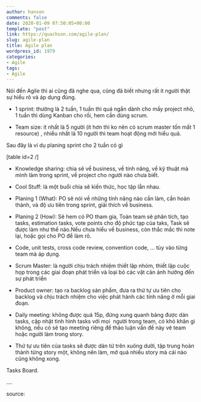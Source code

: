 ```yaml
---
author: hanson
comments: false
date: 2020-01-09 07:50:05+00:00
template: "post"
link: https://quachson.com/agile-plan/
slug: agile-plan
title: Agile plan
wordpress_id: 1979
categories:
- Agile
tags:
- Agile
---
```


Nói đến Agile thì ai cũng đã nghe qua, cũng đã biết nhưng rất ít người thật sự hiểu rõ và áp dụng đúng.



 	
  * 1 sprint: thường là 2 tuần, 1 tuần thì quá ngắn dành cho mấy project nhỏ, 1 tuần thì dùng Kanban cho rồi, hem cần dùng scrum.

 	
  * Team size: ít nhất là 5 người (ít hơn thì ko nên có scrum master tốn mất 1 resource) , nhiều nhất là 10 người thì team hoạt động mới hiểu quả.


Sau đây là ví dụ planing sprint cho 2 tuần có gì

[table id=2 /]

 	
  * Knowledge sharing: chia sẽ về business, về tính năng, về kỹ thuật mà mình làm trong sprint, về project cho người nào chưa biết.

 	
  * Cool Stuff: là một buổi chia sẽ kiến thức, học tập lẫn nhau.

 	
  * Planing 1 (What): PO sẽ nói về những tính năng nào cần làm, cần hoàn thành, và độ ưu tiên trong sprint, giải thích về business.

 	
  * Planing 2 (How): Sẽ hem có PO tham gia, Toàn team sẽ phân tích, tạo tasks, estimation tasks, vote points cho độ phức tạp của taks, Task sẽ được làm như thế nào.Nếu chưa hiểu về business, còn thắc mắc thì note lại, hoặc gọi cho PO để làm rõ.

 	
  * Code, unit tests, cross code review, convention code, ... tùy vào từng team mà áp dụng.

 	
  * Scrum Master: là người chịu trách nhiệm thiết lập nhóm, thiết lập cuộc họp trong các giai đoạn phát triển và loại bỏ các vật cản ảnh hưởng đến sự phát triển

 	
  * Product owner: tạo ra backlog sản phẩm, đưa ra thứ tự ưu tiên cho backlog và chịu trách nhiệm cho việc phát hành các tính năng ở mỗi giai đoạn.

 	
  * Daily meeting: không được quá 15p, đứng xung quanh bảng được dán tasks, cập nhật tình hình tasks với mọi  người trong team, có khó khăn gì không, nếu có sẽ tạo meeting riêng để thảo luận vấn đề này vê team hoặc người làm trong story.

 	
  * Thứ tự ưu tiên của tasks sẽ được dán từ trên xuông dười, tập trung hoàn thành từng story một, không nên làm, mở quá nhiều story mà cái nào cũng không xong.


Tasks Board.

....

source:

